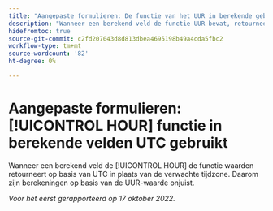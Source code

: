 ```yaml
---
title: "Aangepaste formulieren: De functie van het UUR in berekende gebieden gebruikt UTC"
description: "Wanneer een berekend veld de functie UUR bevat, retourneert de functie waarden die zijn gebaseerd op UTC in plaats van op de verwachte tijdzone. Daarom zijn berekeningen op basis van de UUR-waarde onjuist."
hidefromtoc: true
source-git-commit: c2fd207043d8d813dbea4695198b49a4cda5fbc2
workflow-type: tm+mt
source-wordcount: '82'
ht-degree: 0%

---
```



# Aangepaste formulieren: [!UICONTROL HOUR] functie in berekende velden UTC gebruikt

Wanneer een berekend veld de [!UICONTROL HOUR] de functie waarden retourneert op basis van UTC in plaats van de verwachte tijdzone. Daarom zijn berekeningen op basis van de UUR-waarde onjuist.

_Voor het eerst gerapporteerd op 17 oktober 2022._

